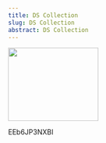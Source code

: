 ```yaml
---
title: DS Collection
slug: DS Collection
abstract: DS Collection
---
```


[<img src="https://img.youtube.com/vi/EEb6JP3NXBI/hqdefault.jpg" width="185" height="150"/>](https://www.youtube.com/embed/EEb6JP3NXBI)


EEb6JP3NXBI
